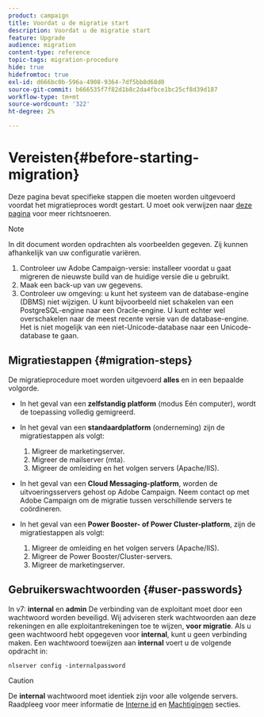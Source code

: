 ```yaml
---
product: campaign
title: Voordat u de migratie start
description: Voordat u de migratie start
feature: Upgrade
audience: migration
content-type: reference
topic-tags: migration-procedure
hide: true
hidefromtoc: true
exl-id: d666bc0b-596a-4908-9364-7df5bb8d68d0
source-git-commit: b666535f7f82d1b8c2da4fbce1bc25cf8d39d187
workflow-type: tm+mt
source-wordcount: '322'
ht-degree: 2%

---
```


# Vereisten{#before-starting-migration}



Deze pagina bevat specifieke stappen die moeten worden uitgevoerd voordat het migratieproces wordt gestart. U moet ook verwijzen naar [deze pagina](about-migration.md) voor meer richtsnoeren.

>[!NOTE]
>
>In dit document worden opdrachten als voorbeelden gegeven. Zij kunnen afhankelijk van uw configuratie variëren.

1. Controleer uw Adobe Campaign-versie: installeer voordat u gaat migreren de nieuwste build van de huidige versie die u gebruikt.
1. Maak een back-up van uw gegevens.
1. Controleer uw omgeving: u kunt het systeem van de database-engine (DBMS) niet wijzigen. U kunt bijvoorbeeld niet schakelen van een PostgreSQL-engine naar een Oracle-engine. U kunt echter wel overschakelen naar de meest recente versie van de database-engine. Het is niet mogelijk van een niet-Unicode-database naar een Unicode-database te gaan.

## Migratiestappen {#migration-steps}

De migratieprocedure moet worden uitgevoerd **alles** en in een bepaalde volgorde.

* In het geval van een **zelfstandig platform** (modus Eén computer), wordt de toepassing volledig gemigreerd.
* In het geval van een **standaardplatform** (onderneming) zijn de migratiestappen als volgt:

   1. Migreer de marketingserver.
   1. Migreer de mailserver (mta).
   1. Migreer de omleiding en het volgen servers (Apache/IIS).

* In het geval van een **Cloud Messaging-platform**, worden de uitvoeringsservers gehost op Adobe Campaign. Neem contact op met Adobe Campaign om de migratie tussen verschillende servers te coördineren.
* In het geval van een **Power Booster- of Power Cluster-platform**, zijn de migratiestappen als volgt:

   1. Migreer de omleiding en het volgen servers (Apache/IIS).
   1. Migreer de Power Booster/Cluster-servers.
   1. Migreer de marketingserver.

## Gebruikerswachtwoorden {#user-passwords}

In v7: **internal** en **admin** De verbinding van de exploitant moet door een wachtwoord worden beveiligd. Wij adviseren sterk wachtwoorden aan deze rekeningen en alle exploitantrekeningen toe te wijzen, **voor migratie**. Als u geen wachtwoord hebt opgegeven voor **internal**, kunt u geen verbinding maken. Een wachtwoord toewijzen aan **internal** voert u de volgende opdracht in:

```
nlserver config -internalpassword
```

>[!CAUTION]
>
>De **internal** wachtwoord moet identiek zijn voor alle volgende servers. Raadpleeg voor meer informatie de [Interne id](../../installation/using/configuring-campaign-server.md#internal-identifier) en [Machtigingen](../../platform/using/access-management.md) secties.
